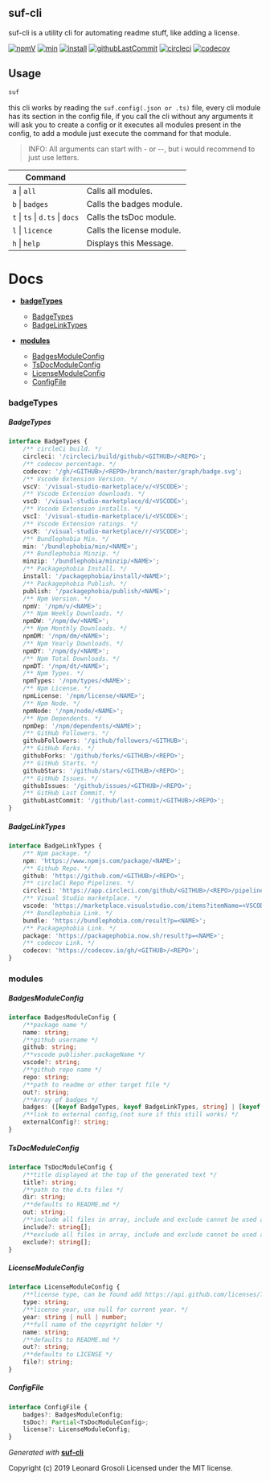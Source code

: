 ## suf-cli

suf-cli is a utility cli for automating readme stuff, like adding a license.

<span id="BADGE_GENERATION_MARKER_0"></span>
[![npmV](https://img.shields.io/npm/v/suf-cli)](https://www.npmjs.com/package/suf-cli) [![min](https://img.shields.io/bundlephobia/min/suf-cli)](https://bundlephobia.com/result?p=suf-cli) [![install](https://badgen.net/packagephobia/install/suf-cli)](https://packagephobia.now.sh/result?p=suf-cli) [![githubLastCommit](https://img.shields.io/github/last-commit/TheRealSyler/suf-cli)](https://github.com/TheRealSyler/suf-cli) [![circleci](https://img.shields.io/circleci/build/github/TheRealSyler/suf-cli)](https://app.circleci.com/github/TheRealSyler/suf-cli/pipelines) [![codecov](https://codecov.io/gh/TheRealSyler/suf-cli/branch/master/graph/badge.svg)](https://codecov.io/gh/TheRealSyler/suf-cli)
<span id="BADGE_GENERATION_MARKER_1"></span>

## Usage

```bash
suf
```

this cli works by reading the `suf.config(.json or .ts)` file, every cli module has its section in the config file, if you call the cli without any arguments it will ask you to create a config or it executes all modules present in the config, to add a module just execute the command for that module.

> INFO: All arguments can start with - or --, but i would recommend to just use letters.

| Command                         |                           |
| ------------------------------- | ------------------------- |
| `a` \| `all`                    | Calls all modules.        |
| `b` \| `badges`                 | Calls the badges module.  |
| `t` \| `ts` \| `d.ts` \| `docs` | Calls the tsDoc module.   |
| `l` \| `licence`                | Calls the license module. |
| `h` \| `help`                   | Displays this Message.    |

<span id="DOC_GENERATION_MARKER_0"></span>

# Docs

- **[badgeTypes](#badgetypes)**

  - [BadgeTypes](#badgetypes)
  - [BadgeLinkTypes](#badgelinktypes)

- **[modules](#modules)**

  - [BadgesModuleConfig](#badgesmoduleconfig)
  - [TsDocModuleConfig](#tsdocmoduleconfig)
  - [LicenseModuleConfig](#licensemoduleconfig)
  - [ConfigFile](#configfile)

### badgeTypes

##### BadgeTypes

```ts
interface BadgeTypes {
    /** circleCi build. */
    circleci: '/circleci/build/github/<GITHUB>/<REPO>';
    /** codecov percentage. */
    codecov: '/gh/<GITHUB>/<REPO>/branch/master/graph/badge.svg';
    /** Vscode Extension Version. */
    vscV: '/visual-studio-marketplace/v/<VSCODE>';
    /** Vscode Extension downloads. */
    vscD: '/visual-studio-marketplace/d/<VSCODE>';
    /** Vscode Extension installs. */
    vscI: '/visual-studio-marketplace/i/<VSCODE>';
    /** Vscode Extension ratings. */
    vscR: '/visual-studio-marketplace/r/<VSCODE>';
    /** Bundlephobia Min. */
    min: '/bundlephobia/min/<NAME>';
    /** Bundlephobia Minzip. */
    minzip: '/bundlephobia/minzip/<NAME>';
    /** Packagephobia Install. */
    install: '/packagephobia/install/<NAME>';
    /** Packagephobia Publish. */
    publish: '/packagephobia/publish/<NAME>';
    /** Npm Version. */
    npmV: '/npm/v/<NAME>';
    /** Npm Weekly Downloads. */
    npmDW: '/npm/dw/<NAME>';
    /** Npm Monthly Downloads. */
    npmDM: '/npm/dm/<NAME>';
    /** Npm Yearly Downloads. */
    npmDY: '/npm/dy/<NAME>';
    /** Npm Total Downloads. */
    npmDT: '/npm/dt/<NAME>';
    /** Npm Types. */
    npmTypes: '/npm/types/<NAME>';
    /** Npm License. */
    npmLicense: '/npm/license/<NAME>';
    /** Npm Node. */
    npmNode: '/npm/node/<NAME>';
    /** Npm Dependents. */
    npmDep: '/npm/dependents/<NAME>';
    /** GitHub Followers. */
    githubFollowers: '/github/followers/<GITHUB>';
    /** GitHub Forks. */
    githubForks: '/github/forks/<GITHUB>/<REPO>';
    /** GitHub Starts. */
    githubStars: '/github/stars/<GITHUB>/<REPO>';
    /** GitHub Issues. */
    githubIssues: '/github/issues/<GITHUB>/<REPO>';
    /** GitHub Last Commit. */
    githubLastCommit: '/github/last-commit/<GITHUB>/<REPO>';
}
```

##### BadgeLinkTypes

```ts
interface BadgeLinkTypes {
    /** Npm package. */
    npm: 'https://www.npmjs.com/package/<NAME>';
    /** Github Repo. */
    github: 'https://github.com/<GITHUB>/<REPO>';
    /** circleCi Repo Pipelines. */
    circleci: 'https://app.circleci.com/github/<GITHUB>/<REPO>/pipelines';
    /** Visual Studio marketplace. */
    vscode: 'https://marketplace.visualstudio.com/items?itemName=<VSCODE>';
    /** Bundlephobia Link. */
    bundle: 'https://bundlephobia.com/result?p=<NAME>';
    /** Packagephobia Link. */
    package: 'https://packagephobia.now.sh/result?p=<NAME>';
    /** codecov Link. */
    codecov: 'https://codecov.io/gh/<GITHUB>/<REPO>';
}
```

### modules

##### BadgesModuleConfig

```ts
interface BadgesModuleConfig {
    /**package name */
    name: string;
    /**github username */
    github: string;
    /**vscode publisher.packageName */
    vscode?: string;
    /**github repo name */
    repo: string;
    /**path to readme or other target file */
    out?: string;
    /**Array of badges */
    badges: ([keyof BadgeTypes, keyof BadgeLinkTypes, string] | [keyof BadgeTypes, keyof BadgeLinkTypes] | string)[];
    /**link to external config,(not sure if this still works) */
    externalConfig?: string;
}
```

##### TsDocModuleConfig

```ts
interface TsDocModuleConfig {
    /**title displayed at the top of the generated text */
    title?: string;
    /**path to the d.ts files */
    dir: string;
    /**defaults to README.md */
    out: string;
    /**include all files in array, include and exclude cannot be used at the same time */
    include?: string[];
    /**exclude all files in array, include and exclude cannot be used at the same time */
    exclude?: string[];
}
```

##### LicenseModuleConfig

```ts
interface LicenseModuleConfig {
    /**license type, can be found add https://api.github.com/licenses/TYPE */
    type: string;
    /**license year, use null for current year. */
    year: string | null | number;
    /**full name of the copyright holder */
    name: string;
    /**defaults to README.md */
    out?: string;
    /**defaults to LICENSE */
    file?: string;
}
```

##### ConfigFile

```ts
interface ConfigFile {
    badges?: BadgesModuleConfig;
    tsDoc?: Partial<TsDocModuleConfig>;
    license?: LicenseModuleConfig;
}
```

_Generated with_ **[suf-cli](https://www.npmjs.com/package/suf-cli)**
<span id="DOC_GENERATION_MARKER_1"></span>

<span id="LICENSE_GENERATION_MARKER_0"></span>
Copyright (c) 2019 Leonard Grosoli Licensed under the MIT license.
<span id="LICENSE_GENERATION_MARKER_1"></span>
